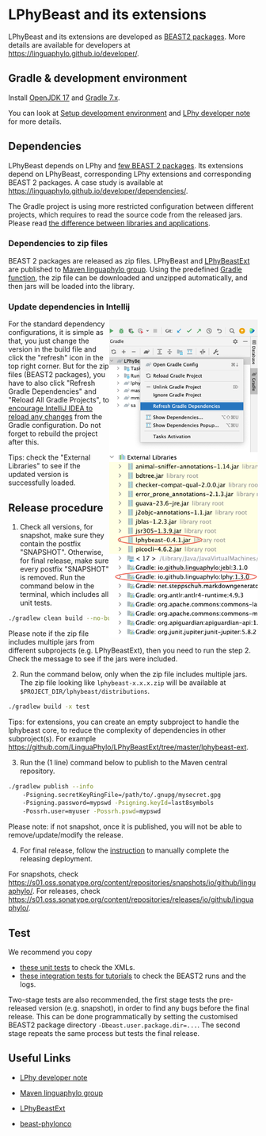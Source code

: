 # LPhyBeast and its extensions 

LPhyBeast and its extensions are developed as [BEAST2 packages](https://www.beast2.org/managing-packages/).
More details are available for developers at https://linguaphylo.github.io/developer/.

## Gradle & development environment

Install [OpenJDK 17](https://jdk.java.net/17/) and [Gradle 7.x](https://gradle.org/install/). 

You can look at [Setup development environment](https://linguaphylo.github.io/developer/setup-dev-env/)
and [LPhy developer note](https://github.com/LinguaPhylo/linguaPhylo/blob/master/DEV_NOTE.md) for more details.

## Dependencies 

LPhyBeast depends on LPhy and [few BEAST 2 packages](version.xml). 
Its extensions depend on LPhyBeast, corresponding LPhy extensions and corresponding BEAST 2 packages.
A case study is available at https://linguaphylo.github.io/developer/dependencies/.

The Gradle project is using more restricted configuration between different projects,
which requires to read the source code from the released jars.
Please read [the difference between libraries and applications](https://docs.gradle.org/current/userguide/library_vs_application.html).

### Dependencies to zip files

BEAST 2 packages are released as zip files. LPhyBeast and [LPhyBeastExt](https://github.com/LinguaPhylo/LPhyBeastExt)
are published to [Maven linguaphylo group](https://search.maven.org/search?q=io.github.linguaphylo).
Using the predefined [Gradle function](https://github.com/LinguaPhylo/LPhyBeastExt/blob/a31263ef418c63596515eb2ee1b308046423184e/lphybeast-ext/build.gradle.kts#L21-L56), 
the zip file can be downloaded and unzipped automatically, and then jars will be loaded into the library. 

### Update dependencies in Intellij

[//]: # (<a href="./GradleJVM.png"><img src="Reload.png" align="right" width=300></a>)
<a href="./GradleJVM.png"><img src="RefreshGradleDep.png" align="right" width=300></a>

<a href="./GradleJVM.png"><img src="LPhyBeastLibs.png" align="right" width=300></a>

For the standard dependency configurations, it is simple as that, 
you just change the version in the build file and click the "refresh" icon in the top right corner.
But for the zip files (BEAST2 packages), you have to also click "Refresh Gradle Dependencies" and
"Reload All Gradle Projects", 
to [encourage IntelliJ IDEA to reload any changes](https://www.jetbrains.com/idea/guide/tutorials/working-with-gradle/syncing-and-reloading/) 
from the Gradle configuration. Do not forget to rebuild the project after this.

Tips: check the "External Libraries" to see if the updated version is successfully loaded. 

## Release procedure

1. Check all versions, for snapshot, make sure they contain the postfix "SNAPSHOT".
   Otherwise, for final release, make sure every postfix "SNAPSHOT" is removed.
   Run the command below in the terminal, which includes all unit tests.

```bash
./gradlew clean build --no-build-cache
```

Please note if the zip file includes multiple jars from different subprojects (e.g. LPhyBeastExt), 
then you need to run the step 2. Check the message to see if the jars were included. 

2. Run the command below, only when the zip file includes multiple jars.
   The zip file looking like `lphybeast-x.x.x.zip` will be available at
   `$PROJECT_DIR/lphybeast/distributions`.

```bash
./gradlew build -x test
```

Tips: for extensions, you can create an empty subproject to handle the lphybeast core,
to reduce the complexity of dependencies in other subproject(s).
For example https://github.com/LinguaPhylo/LPhyBeastExt/tree/master/lphybeast-ext.

3. Run the (1 line) command below to publish to the Maven central repository. 

```bash
./gradlew publish --info 
    -Psigning.secretKeyRingFile=/path/to/.gnupg/mysecret.gpg 
    -Psigning.password=mypswd -Psigning.keyId=last8symbols 
    -Possrh.user=myuser -Possrh.pswd=mypswd
```

Please note: if not snapshot, once it is published, you will not be able to remove/update/modify the release.

4. For final release, follow the [instruction](https://central.sonatype.org/publish/release/) to manually
   complete the releasing deployment.

For snapshots, check https://s01.oss.sonatype.org/content/repositories/snapshots/io/github/linguaphylo/.
For releases, check https://s01.oss.sonatype.org/content/repositories/releases/io/github/linguaphylo/.

## Test

We recommend you copy
- [these unit tests](https://github.com/LinguaPhylo/LPhyBeast/tree/master/lphybeast/src/test/java/lphybeast)
to check the XMLs.
- [these integration tests for tutorials](https://github.com/LinguaPhylo/LPhyBeastTest) 
to check the BEAST2 runs and the logs.

Two-stage tests are also recommended, the first stage tests the pre-released version (e.g. snapshot),
in order to find any bugs before the final release.
This can be done programmatically by setting the customised BEAST2 package directory `-Dbeast.user.package.dir=...`.
The second stage repeats the same process but tests the final release.

## Useful Links

- [LPhy developer note](https://github.com/LinguaPhylo/linguaPhylo/blob/master/DEV_NOTE.md)

- [Maven linguaphylo group](https://search.maven.org/search?q=io.github.linguaphylo)

- [LPhyBeastExt](https://github.com/LinguaPhylo/LPhyBeastExt)

- [beast-phylonco](https://github.com/bioDS/beast-phylonco)

